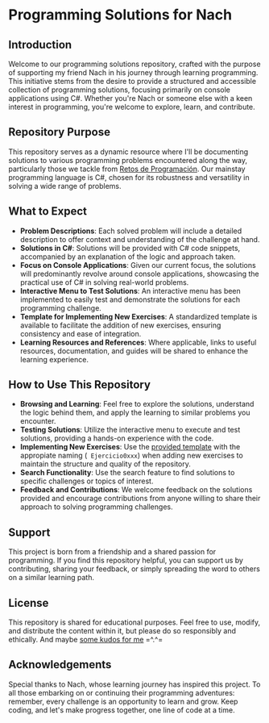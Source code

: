 # Programming Solutions for Nach

## Introduction

Welcome to our programming solutions repository, crafted with the purpose of supporting my friend Nach in his journey through learning programming. This initiative stems from the desire to provide a structured and accessible collection of programming solutions, focusing primarily on console applications using C#. Whether you're Nach or someone else with a keen interest in programming, you're welcome to explore, learn, and contribute.

## Repository Purpose

This repository serves as a dynamic resource where I'll be documenting solutions to various programming problems encountered along the way, particularly those we tackle from [Retos de Programación](https://retosdeprogramacion.com/ejercicios/). Our mainstay programming language is C#, chosen for its robustness and versatility in solving a wide range of problems.

## What to Expect

- **Problem Descriptions**: Each solved problem will include a detailed description to offer context and understanding of the challenge at hand.
- **Solutions in C#**: Solutions will be provided with C# code snippets, accompanied by an explanation of the logic and approach taken.
- **Focus on Console Applications**: Given our current focus, the solutions will predominantly revolve around console applications, showcasing the practical use of C# in solving real-world problems.
- **Interactive Menu to Test Solutions**: An interactive menu has been implemented to easily test and demonstrate the solutions for each programming challenge.
- **Template for Implementing New Exercises**: A standardized template is available to facilitate the addition of new exercises, ensuring consistency and ease of integration.
- **Learning Resources and References**: Where applicable, links to useful resources, documentation, and guides will be shared to enhance the learning experience.

## How to Use This Repository

- **Browsing and Learning**: Feel free to explore the solutions, understand the logic behind them, and apply the learning to similar problems you encounter.
- **Testing Solutions**: Utilize the interactive menu to execute and test solutions, providing a hands-on experience with the code.
- **Implementing New Exercises**: Use the [provided template](https://github.com/macisnotcoding/coding-exercises-for-nach/blob/master/RetosMoureDev/Resources/Templates/EjercicioTemplate.cs) with the appropiate naming (` Ejercicio0xxx`) when adding new exercises to maintain the structure and quality of the repository.
- **Search Functionality**: Use the search feature to find solutions to specific challenges or topics of interest.
- **Feedback and Contributions**: We welcome feedback on the solutions provided and encourage contributions from anyone willing to share their approach to solving programming challenges.

## Support

This project is born from a friendship and a shared passion for programming. If you find this repository helpful, you can support us by contributing, sharing your feedback, or simply spreading the word to others on a similar learning path.

## License

This repository is shared for educational purposes. Feel free to use, modify, and distribute the content within it, but please do so responsibly and ethically. And maybe [some kudos for me](https://github.com/macisnotcoding) =^.^=

## Acknowledgements

Special thanks to Nach, whose learning journey has inspired this project. To all those embarking on or continuing their programming adventures: remember, every challenge is an opportunity to learn and grow. Keep coding, and let's make progress together, one line of code at a time.